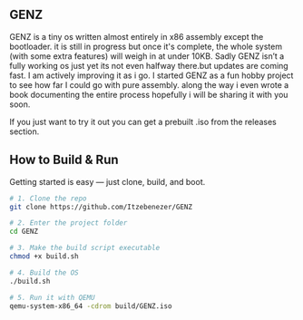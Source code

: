 ## GENZ 

GENZ is a tiny os written almost entirely in x86 assembly except the bootloader. it is still in progress but once it's complete, the whole system (with some extra features) will weigh in at under 10KB.
Sadly GENZ isn’t a fully working os just yet its not even halfway there.but updates are coming fast. I am actively improving it as i go.
I started GENZ as a fun hobby project to see how far I could go with pure assembly. along the way i even wrote a book documenting the entire process hopefully i will be sharing it with you soon.

If you just want to try it out you can get a prebuilt .iso from the releases section.

## How to Build & Run

Getting started is easy — just clone, build, and boot.

```bash
# 1. Clone the repo
git clone https://github.com/Itzebenezer/GENZ

# 2. Enter the project folder
cd GENZ

# 3. Make the build script executable
chmod +x build.sh

# 4. Build the OS
./build.sh

# 5. Run it with QEMU
qemu-system-x86_64 -cdrom build/GENZ.iso
